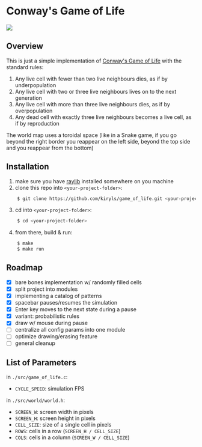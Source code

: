 # Conway's Game of Life

![](https://upload.wikimedia.org/wikipedia/commons/e/e5/Gospers_glider_gun.gif)

## Overview
This is just a simple implementation of [Conway's Game of Life](https://en.wikipedia.org/wiki/Conway%27s_Game_of_Life) with the standard rules:
1. Any live cell with fewer than two live neighbours dies, as if by underpopulation
2. Any live cell with two or three live neighbours lives on to the next generation
3. Any live cell with more than three live neighbours dies, as if by overpopulation
4. Any dead cell with exactly three live neighbours becomes a live cell, as if by reproduction

The world map uses a toroidal space (like in a Snake game, if you go beyond the right border you reappear on the left side, beyond the top side and you reappear from the bottom)

## Installation
1. make sure you have [raylib](https://github.com/raysan5/raylib) installed somewhere on you machine
2. clone this repo into `<your-project-folder>`:
```bash
    $ git clone https://github.com/kiryls/game_of_life.git <your-project-folder>
```
3. cd into `<your-project-folder>`:
```bash
    $ cd <your-project-folder>
```
4. from there, build & run:
```bash
    $ make
    $ make run
```
## Roadmap
- [x] bare bones implementation w/ randomly filled cells
- [x] split project into modules
- [x] implementing a catalog of patterns
- [x] spacebar pauses/resumes the simulation
- [x] Enter key moves to the next state during a pause
- [x] variant: probabilistic rules
- [x] draw w/ mouse during pause
- [ ] centralize all config params into one module
- [ ] optimize drawing/erasing feature
- [ ] general cleanup

## List of Parameters
in `./src/game_of_life.c`:
* `CYCLE_SPEED`: simulation FPS

in `./src/world/world.h`:
* `SCREEN_W`: screen width in pixels
* `SCREEN_H`: screen height in pixels
* `CELL_SIZE`: size of a single cell in pixels
* `ROWS`: cells in a row (`SCREEN_H / CELL_SIZE`)
* `COLS`: cells in a column (`SCREEN_W / CELL_SIZE`)

